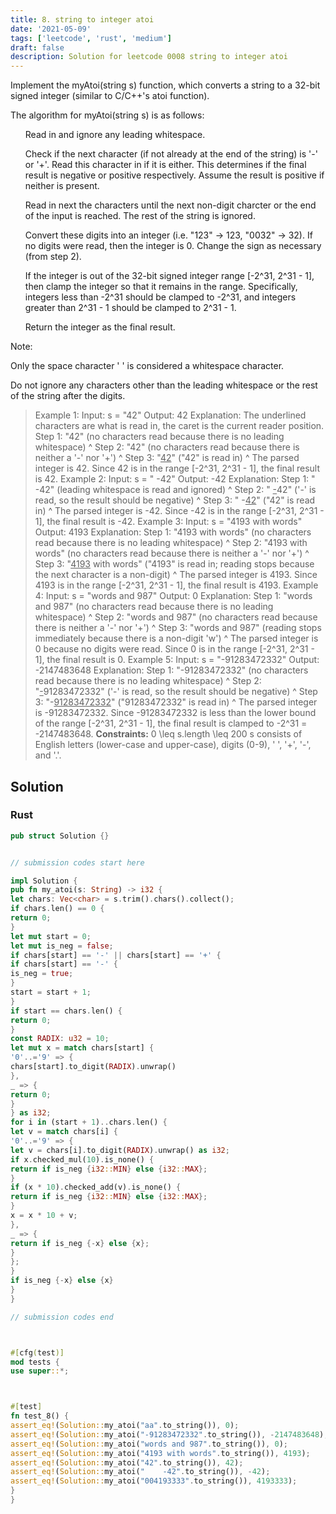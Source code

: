 ```yaml
---
title: 8. string to integer atoi
date: '2021-05-09'
tags: ['leetcode', 'rust', 'medium']
draft: false
description: Solution for leetcode 0008 string to integer atoi
---
```




Implement the myAtoi(string s) function, which converts a string to a 32-bit signed integer (similar to C/C++'s atoi function).

The algorithm for myAtoi(string s) is as follows:

<ol>

Read in and ignore any leading whitespace.

Check if the next character (if not already at the end of the string) is '-' or '+'. Read this character in if it is either. This determines if the final result is negative or positive respectively. Assume the result is positive if neither is present.

Read in next the characters until the next non-digit charcter or the end of the input is reached. The rest of the string is ignored.

Convert these digits into an integer (i.e. "123" -> 123, "0032" -> 32). If no digits were read, then the integer is 0. Change the sign as necessary (from step 2).

If the integer is out of the 32-bit signed integer range [-2^31, 2^31 - 1], then clamp the integer so that it remains in the range. Specifically, integers less than -2^31 should be clamped to -2^31, and integers greater than 2^31 - 1 should be clamped to 2^31 - 1.

Return the integer as the final result.

</ol>

Note:



Only the space character ' ' is considered a whitespace character.

Do not ignore any characters other than the leading whitespace or the rest of the string after the digits.





>   Example 1:
>   Input: s <TeX>=</TeX> "42"
>   Output: 42
>   Explanation: The underlined characters are what is read in, the caret is the current reader position.
>   Step 1: "42" (no characters read because there is no leading whitespace)
>            ^
>   Step 2: "42" (no characters read because there is neither a '-' nor '+')
>            ^
>   Step 3: "<u>42</u>" ("42" is read in)
>              ^
>   The parsed integer is 42.
>   Since 42 is in the range [-2^31, 2^31 - 1], the final result is 42.
>   Example 2:
>   Input: s <TeX>=</TeX> "   -42"
>   Output: -42
>   Explanation:
>   Step 1: "<u>   </u>-42" (leading whitespace is read and ignored)
>               ^
>   Step 2: "   <u>-</u>42" ('-' is read, so the result should be negative)
>                ^
>   Step 3: "   -<u>42</u>" ("42" is read in)
>                  ^
>   The parsed integer is -42.
>   Since -42 is in the range [-2^31, 2^31 - 1], the final result is -42.
>   Example 3:
>   Input: s <TeX>=</TeX> "4193 with words"
>   Output: 4193
>   Explanation:
>   Step 1: "4193 with words" (no characters read because there is no leading whitespace)
>            ^
>   Step 2: "4193 with words" (no characters read because there is neither a '-' nor '+')
>            ^
>   Step 3: "<u>4193</u> with words" ("4193" is read in; reading stops because the next character is a non-digit)
>                ^
>   The parsed integer is 4193.
>   Since 4193 is in the range [-2^31, 2^31 - 1], the final result is 4193.
>   Example 4:
>   Input: s <TeX>=</TeX> "words and 987"
>   Output: 0
>   Explanation:
>   Step 1: "words and 987" (no characters read because there is no leading whitespace)
>            ^
>   Step 2: "words and 987" (no characters read because there is neither a '-' nor '+')
>            ^
>   Step 3: "words and 987" (reading stops immediately because there is a non-digit 'w')
>            ^
>   The parsed integer is 0 because no digits were read.
>   Since 0 is in the range [-2^31, 2^31 - 1], the final result is 0.
>   Example 5:
>   Input: s <TeX>=</TeX> "-91283472332"
>   Output: -2147483648
>   Explanation:
>   Step 1: "-91283472332" (no characters read because there is no leading whitespace)
>            ^
>   Step 2: "<u>-</u>91283472332" ('-' is read, so the result should be negative)
>             ^
>   Step 3: "-<u>91283472332</u>" ("91283472332" is read in)
>                        ^
>   The parsed integer is -91283472332.
>   Since -91283472332 is less than the lower bound of the range [-2^31, 2^31 - 1], the final result is clamped to -2^31 <TeX>=</TeX> -2147483648.
**Constraints:**
>   	0 <TeX>\leq</TeX> s.length <TeX>\leq</TeX> 200
>   	s consists of English letters (lower-case and upper-case), digits (0-9), ' ', '+', '-', and '.'.


## Solution


### Rust
```rust
pub struct Solution {}


// submission codes start here

impl Solution {
pub fn my_atoi(s: String) -> i32 {
let chars: Vec<char> = s.trim().chars().collect();
if chars.len() == 0 {
return 0;
}
let mut start = 0;
let mut is_neg = false;
if chars[start] == '-' || chars[start] == '+' {
if chars[start] == '-' {
is_neg = true;
}
start = start + 1;
}
if start == chars.len() {
return 0;
}
const RADIX: u32 = 10;
let mut x = match chars[start] {
'0'..='9' => {
chars[start].to_digit(RADIX).unwrap()
},
_ => {
return 0;
}
} as i32;
for i in (start + 1)..chars.len() {
let v = match chars[i] {
'0'..='9' => {
let v = chars[i].to_digit(RADIX).unwrap() as i32;
if x.checked_mul(10).is_none() {
return if is_neg {i32::MIN} else {i32::MAX};
}
if (x * 10).checked_add(v).is_none() {
return if is_neg {i32::MIN} else {i32::MAX};
}
x = x * 10 + v;
},
_ => {
return if is_neg {-x} else {x};
}
};
}
if is_neg {-x} else {x}
}
}

// submission codes end



#[cfg(test)]
mod tests {
use super::*;



#[test]
fn test_8() {
assert_eq!(Solution::my_atoi("aa".to_string()), 0);
assert_eq!(Solution::my_atoi("-91283472332".to_string()), -2147483648);
assert_eq!(Solution::my_atoi("words and 987".to_string()), 0);
assert_eq!(Solution::my_atoi("4193 with words".to_string()), 4193);
assert_eq!(Solution::my_atoi("42".to_string()), 42);
assert_eq!(Solution::my_atoi("    -42".to_string()), -42);
assert_eq!(Solution::my_atoi("004193333".to_string()), 4193333);
}
}

```
